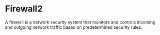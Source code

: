 # Firewall2
A firewall is a network security system that monitors and controls incoming and outgoing network traffic based on predetermined security rules.
